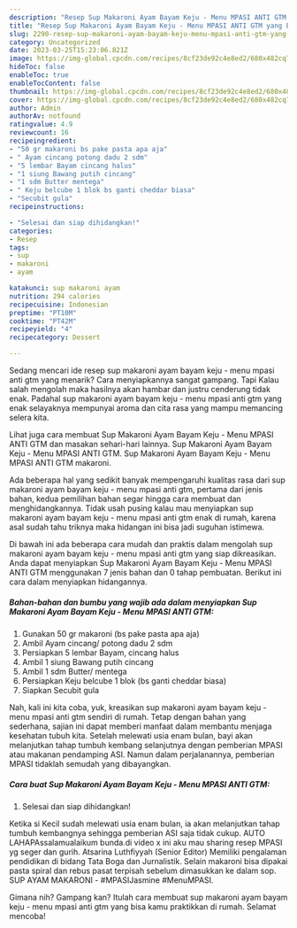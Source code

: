 ```yaml
---
description: "Resep Sup Makaroni Ayam Bayam Keju - Menu MPASI ANTI GTM yang Enak, Buat Buka Puasa Menggugah Selera"
title: "Resep Sup Makaroni Ayam Bayam Keju - Menu MPASI ANTI GTM yang Enak, Buat Buka Puasa Menggugah Selera"
slug: 2290-resep-sup-makaroni-ayam-bayam-keju-menu-mpasi-anti-gtm-yang-enak-buat-buka-puasa-menggugah-selera
category: Uncategorized
date: 2023-03-25T15:23:06.821Z
image: https://img-global.cpcdn.com/recipes/8cf23de92c4e8ed2/680x482cq70/sup-makaroni-ayam-bayam-keju-menu-mpasi-anti-gtm-foto-resep-utama.jpg
hideToc: false
enableToc: true
enableTocContent: false
thumbnail: https://img-global.cpcdn.com/recipes/8cf23de92c4e8ed2/680x482cq70/sup-makaroni-ayam-bayam-keju-menu-mpasi-anti-gtm-foto-resep-utama.jpg
cover: https://img-global.cpcdn.com/recipes/8cf23de92c4e8ed2/680x482cq70/sup-makaroni-ayam-bayam-keju-menu-mpasi-anti-gtm-foto-resep-utama.jpg
author: Admin
authorAv: notfound
ratingvalue: 4.9
reviewcount: 16
recipeingredient:
- "50 gr makaroni bs pake pasta apa aja"
- " Ayam cincang potong dadu 2 sdm"
- "5 lembar Bayam cincang halus"
- "1 siung Bawang putih cincang"
- "1 sdm Butter mentega"
- " Keju belcube 1 blok bs ganti cheddar biasa"
- "Secubit gula"
recipeinstructions:

- "Selesai dan siap dihidangkan!"
categories:
- Resep
tags:
- sup
- makaroni
- ayam

katakunci: sup makaroni ayam 
nutrition: 294 calories
recipecuisine: Indonesian
preptime: "PT10M"
cooktime: "PT42M"
recipeyield: "4"
recipecategory: Dessert

---
```



Sedang mencari ide resep sup makaroni ayam bayam keju - menu mpasi anti gtm yang menarik? Cara menyiapkannya sangat gampang. Tapi Kalau salah mengolah maka hasilnya akan hambar dan justru cenderung tidak enak. Padahal sup makaroni ayam bayam keju - menu mpasi anti gtm yang enak selayaknya mempunyai aroma dan cita rasa yang mampu memancing selera kita.


Lihat juga cara membuat Sup Makaroni Ayam Bayam Keju - Menu MPASI ANTI GTM dan masakan sehari-hari lainnya. Sup Makaroni Ayam Bayam Keju - Menu MPASI ANTI GTM. Sup Makaroni Ayam Bayam Keju - Menu MPASI ANTI GTM makaroni.

Ada beberapa hal yang sedikit banyak mempengaruhi kualitas rasa dari sup makaroni ayam bayam keju - menu mpasi anti gtm, pertama dari jenis bahan, kedua pemilihan bahan segar hingga cara membuat dan menghidangkannya. Tidak usah pusing kalau mau menyiapkan sup makaroni ayam bayam keju - menu mpasi anti gtm enak di rumah, karena asal sudah tahu triknya maka hidangan ini bisa jadi suguhan istimewa.


Di bawah ini ada beberapa cara mudah dan praktis dalam mengolah sup makaroni ayam bayam keju - menu mpasi anti gtm yang siap dikreasikan. Anda dapat menyiapkan Sup Makaroni Ayam Bayam Keju - Menu MPASI ANTI GTM menggunakan 7 jenis bahan dan 0 tahap pembuatan. Berikut ini cara dalam menyiapkan hidangannya.

<!--inarticleads1-->

##### Bahan-bahan dan bumbu yang wajib ada dalam menyiapkan Sup Makaroni Ayam Bayam Keju - Menu MPASI ANTI GTM:

1. Gunakan 50 gr makaroni (bs pake pasta apa aja)
1. Ambil  Ayam cincang/ potong dadu 2 sdm
1. Persiapkan 5 lembar Bayam, cincang halus
1. Ambil 1 siung Bawang putih cincang
1. Ambil 1 sdm Butter/ mentega
1. Persiapkan  Keju belcube 1 blok (bs ganti cheddar biasa)
1. Siapkan Secubit gula


Nah, kali ini kita coba, yuk, kreasikan sup makaroni ayam bayam keju - menu mpasi anti gtm sendiri di rumah. Tetap dengan bahan yang sederhana, sajian ini dapat memberi manfaat dalam membantu menjaga kesehatan tubuh kita. Setelah melewati usia enam bulan, bayi akan melanjutkan tahap tumbuh kembang selanjutnya dengan pemberian MPASI atau makanan pendamping ASI. Namun dalam perjalanannya, pemberian MPASI tidaklah semudah yang dibayangkan. 

<!--inarticleads2-->

##### Cara buat Sup Makaroni Ayam Bayam Keju - Menu MPASI ANTI GTM:


1. Selesai dan siap dihidangkan!

Ketika si Kecil sudah melewati usia enam bulan, ia akan melanjutkan tahap tumbuh kembangnya sehingga pemberian ASI saja tidak cukup. AUTO LAHAPAssalamualaikum bunda.di video x ini aku mau sharing resep MPASI yg seger dan gurih. Atsarina Luthfiyyah (Senior Editor) Memiliki pengalaman pendidikan di bidang Tata Boga dan Jurnalistik. Selain makaroni bisa dipakai pasta spiral dan rebus pasat terpisah sebelum dimasukkan ke dalam sop. SUP AYAM MAKARONI - #MPASIJasmine #MenuMPASI. 

Gimana nih? Gampang kan? Itulah cara membuat sup makaroni ayam bayam keju - menu mpasi anti gtm yang bisa kamu praktikkan di rumah. Selamat mencoba!
